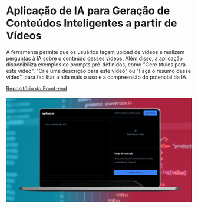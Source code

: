 <h1>Aplicação de IA para Geração de Conteúdos Inteligentes a partir de Vídeos</h1>
<p>A ferramenta permite que os usuários façam upload de vídeos e realizem perguntas à IA sobre o conteúdo desses vídeos. Além disso, a aplicação disponibiliza exemplos de prompts pré-definidos, como "Gere títulos para este vídeo", "Crie uma descrição para este vídeo" ou "Faça o resumo desse vídeo", para facilitar ainda mais o uso e a compreensão do potencial da IA.</p>
<a href="https://github.com/VitoriaLuizaDeveloper/upload-ai">Repositório do Front-end</a>
</br></br>
<img src="./src/assets/upload-ai.webp">